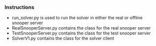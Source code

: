 ### Instructions

* run_solver.py is used to run the solver in either the real or offline snooper server
* RealSnooperServer.py contains the class for the real snooper server
* TestSnooperServer.py contains the class for the test snooper server
* SolverV1.py contains the class for the solver client
